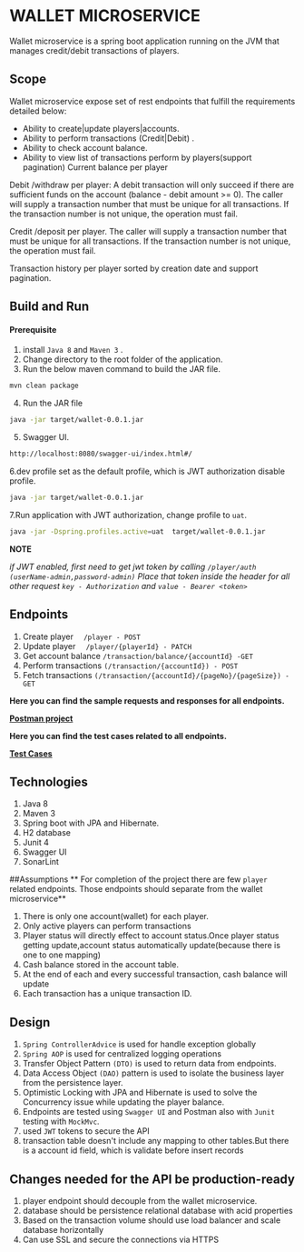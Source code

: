 # WALLET MICROSERVICE

Wallet microservice is a spring boot application running on the JVM that manages credit/debit transactions of players.

## Scope

Wallet microservice expose set of rest endpoints that fulfill the requirements detailed below:

- Ability to create|update players|accounts.
- Ability to perform transactions (Credit|Debit) .
- Ability to check account balance.
- Ability to view list of transactions perform by players(support pagination)
  Current balance per player

Debit /withdraw per player: A debit transaction will only succeed if there are sufficient funds on the account (balance - debit amount >= 0). The caller will supply a transaction number that must be unique for all transactions. If the transaction number is not unique, the operation must fail.

Credit /deposit per player. The caller will supply a transaction number that must be unique for all transactions. If the transaction number is not unique, the operation must fail.

Transaction history per player sorted by creation date and support pagination.

## Build and Run
#### Prerequisite
1. install `Java 8` and `Maven 3` .
2. Change directory to the root folder of the application.
3. Run the below maven command to build the JAR file.

```bash
mvn clean package
```

4. Run the JAR file

```bash
java -jar target/wallet-0.0.1.jar
```

5. Swagger UI.

```bash
http://localhost:8080/swagger-ui/index.html#/
```

6.dev profile set as the default profile, which is JWT authorization disable profile.

```bash
java -jar target/wallet-0.0.1.jar
```
7.Run application with JWT authorization, change profile to `uat`.

```bash
java -jar -Dspring.profiles.active=uat  target/wallet-0.0.1.jar
```
**NOTE**

_if JWT enabled, first need to get jwt token by calling `/player/auth` `(userName-admin,password-admin)`
Place that token inside the header for all other request `key - Authorization`
and `value - Bearer <token>`_
## Endpoints
1. Create player `  /player - POST`
2. Update player `  /player/{playerId} - PATCH`
3. Get account balance `/transaction/balance/{accountId} -GET`
4. Perform transactions `(/transaction/{accountId}) - POST`
5. Fetch transactions `(/transaction/{accountId}/{pageNo}/{pageSize}) - GET`


**Here you can find the sample requests and responses for all endpoints.**

**[Postman project](docs/postman)**


**Here you can find the test cases related to all endpoints.**

**[Test Cases](docs/testcases)**

## Technologies

1. Java 8
2. Maven 3
3. Spring boot with JPA and Hibernate.
4. H2 database
5. Junit 4
6. Swagger UI
7. SonarLint

##Assumptions
** For completion of the project there are few `player` related endpoints. Those endpoints should separate from the wallet microservice**
1. There is only one account(wallet) for each player.
2. Only active players can perform transactions
3. Player status will directly effect to account status.Once player status getting update,account status automatically update(because there is one to one mapping)
4. Cash balance stored in the account table.
5. At the end of each and every successful transaction, cash balance will update
6. Each transaction has a unique transaction ID.
## Design
1. `Spring ControllerAdvice` is used for handle  exception  globally
2. `Spring AOP` is used for centralized logging operations
3. Transfer Object Pattern `(DTO)` is used to return data from endpoints.
4. Data Access Object `(DAO)` pattern is used to isolate the business layer from the persistence layer.
5. Optimistic Locking with JPA and Hibernate is used to solve the Concurrency issue while updating the player balance.
6. Endpoints are tested using `Swagger UI` and Postman also with `Junit` testing with `MockMvc`.
7. used `JWT` tokens to secure the API
8. transaction table doesn't include any mapping to other tables.But there is a account id field, which is validate before insert records

## Changes needed for the API be production-ready
1. player endpoint should decouple from the wallet microservice.
2. database should be persistence relational database with acid properties
3. Based on the transaction volume should use load balancer and scale database horizontally
4. Can use SSL and secure the connections via HTTPS

 